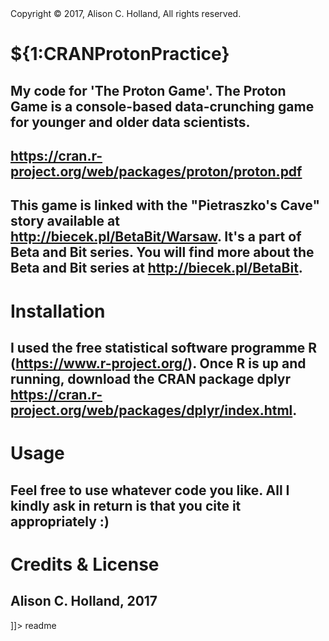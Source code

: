 <snippet>
  <content><![CDATA[

## Copyright © 2017, Alison C. Holland, All rights reserved.

# ${1:CRANProtonPractice}

## My code for 'The Proton Game'. The Proton Game is a console-based data-crunching game for younger and older data scientists. 
## https://cran.r-project.org/web/packages/proton/proton.pdf
## This game is linked with the "Pietraszko's Cave" story available at http://biecek.pl/BetaBit/Warsaw. It's a part of Beta and Bit series. You will find more about the Beta and Bit series at http://biecek.pl/BetaBit.

# Installation

## I used the free statistical software programme R (https://www.r-project.org/). Once R is up and running, download the CRAN package dplyr https://cran.r-project.org/web/packages/dplyr/index.html.


# Usage

## Feel free to use whatever code you like. All I kindly ask in return is that you cite it appropriately :)


# Credits & License

## Alison C. Holland, 2017

]]></content>
  <tabTrigger>readme</tabTrigger>
</snippet>
